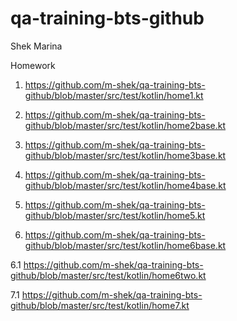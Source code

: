 # qa-training-bts-github
Shek Marina

Homework

1. https://github.com/m-shek/qa-training-bts-github/blob/master/src/test/kotlin/home1.kt

2. https://github.com/m-shek/qa-training-bts-github/blob/master/src/test/kotlin/home2base.kt

3. https://github.com/m-shek/qa-training-bts-github/blob/master/src/test/kotlin/home3base.kt

4. https://github.com/m-shek/qa-training-bts-github/blob/master/src/test/kotlin/home4base.kt

5. https://github.com/m-shek/qa-training-bts-github/blob/master/src/test/kotlin/home5.kt

6. https://github.com/m-shek/qa-training-bts-github/blob/master/src/test/kotlin/home6base.kt

6.1 https://github.com/m-shek/qa-training-bts-github/blob/master/src/test/kotlin/home6two.kt

7.1 https://github.com/m-shek/qa-training-bts-github/blob/master/src/test/kotlin/home7.kt
